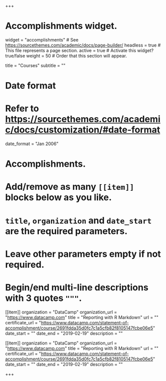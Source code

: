 +++
# Accomplishments widget.
widget = "accomplishments"  # See https://sourcethemes.com/academic/docs/page-builder/
headless = true  # This file represents a page section.
active = true  # Activate this widget? true/false
weight = 50  # Order that this section will appear.

title = "Courses"
subtitle = ""

# Date format
#   Refer to https://sourcethemes.com/academic/docs/customization/#date-format
date_format = "Jan 2006"

# Accomplishments.
#   Add/remove as many `[[item]]` blocks below as you like.
#   `title`, `organization` and `date_start` are the required parameters.
#   Leave other parameters empty if not required.
#   Begin/end multi-line descriptions with 3 quotes `"""`.

[[item]]
  organization = "DataCamp"
  organization_url = "https://www.datacamp.com"
  title = "Reporting with R Markdown"
  url = ""
  certificate_url = "https://www.datacamp.com/statement-of-accomplishment/course/2691fdda35d0fc7c1a5cfb82f8105147fcbe06e5"
  date_start = ""
  date_end = "2019-02-19"
  description = ""

[[item]]
  organization = "DataCamp"
  organization_url = "https://www.datacamp.com"
  title = "Reporting with R Markdown"
  url = ""
  certificate_url = "https://www.datacamp.com/statement-of-accomplishment/course/2691fdda35d0fc7c1a5cfb82f8105147fcbe06e5"
  date_start = ""
  date_end = "2019-02-19"
  description = ""


+++
